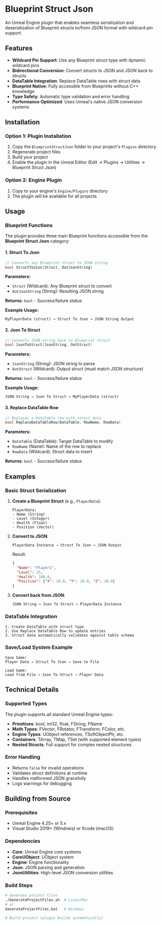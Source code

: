 # Blueprint Struct Json
An Unreal Engine plugin that enables seamless serialization and deserialization of Blueprint structs to/from JSON format with wildcard pin support.

## Features

- **Wildcard Pin Support**: Use any Blueprint struct type with dynamic wildcard pins
- **Bidirectional Conversion**: Convert structs to JSON and JSON back to structs
- **DataTable Integration**: Replace DataTable rows with struct data
- **Blueprint Native**: Fully accessible from Blueprints without C++ knowledge
- **Type Safety**: Automatic type validation and error handling
- **Performance Optimized**: Uses Unreal's native JSON conversion systems

## Installation

### Option 1: Plugin Installation
1. Copy the `BlueprintStructJson` folder to your project's `Plugins` directory
2. Regenerate project files
3. Build your project
4. Enable the plugin in the Unreal Editor (Edit → Plugins → Utilities → Blueprint Struct Json)

### Option 2: Engine Plugin
1. Copy to your engine's `Engine/Plugins` directory
2. The plugin will be available for all projects

## Usage

### Blueprint Functions

The plugin provides three main Blueprint functions accessible from the **Blueprint Struct Json** category:

#### 1. Struct To Json
```cpp
// Converts any Blueprint struct to JSON string
bool StructToJson(Struct, OutJsonString)
```

**Parameters:**
- `Struct` (Wildcard): Any Blueprint struct to convert
- `OutJsonString` (String): Resulting JSON string

**Returns:** `bool` - Success/failure status

**Example Usage:**
```
MyPlayerData (struct) → Struct To Json → JSON String Output
```

#### 2. Json To Struct  
```cpp
// Converts JSON string back to Blueprint struct
bool JsonToStruct(JsonString, OutStruct)
```

**Parameters:**
- `JsonString` (String): JSON string to parse
- `OutStruct` (Wildcard): Output struct (must match JSON structure)

**Returns:** `bool` - Success/failure status

**Example Usage:**
```
JSON String → Json To Struct → MyPlayerData (struct)
```

#### 3. Replace DataTable Row
```cpp
// Replaces a DataTable row with struct data
bool ReplaceDataTableRow(DataTable, RowName, RowData)
```

**Parameters:**
- `DataTable` (DataTable): Target DataTable to modify
- `RowName` (Name): Name of the row to replace
- `RowData` (Wildcard): Struct data to insert

**Returns:** `bool` - Success/failure status

## Examples

### Basic Struct Serialization

1. **Create a Blueprint Struct** (e.g., `PlayerData`):
   ```
   PlayerData:
   - Name (String)
   - Level (Integer)
   - Health (Float)
   - Position (Vector)
   ```

2. **Convert to JSON**:
   ```
   PlayerData Instance → Struct To Json → JSON Output
   ```
   
   Result:
   ```json
   {
     "Name": "Player1",
     "Level": 25,
     "Health": 100.0,
     "Position": {"X": 10.0, "Y": 20.0, "Z": 30.0}
   }
   ```

3. **Convert back from JSON**:
   ```
   JSON String → Json To Struct → PlayerData Instance
   ```

### DataTable Integration

```
1. Create DataTable with struct type
2. Use Replace DataTable Row to update entries
3. Struct data automatically validates against table schema
```

### Save/Load System Example

```
Save Game:
Player Data → Struct To Json → Save to File

Load Game:
Load from File → Json To Struct → Player Data
```

## Technical Details


### Supported Types

The plugin supports all standard Unreal Engine types:
- **Primitives**: bool, int32, float, FString, FName
- **Math Types**: FVector, FRotator, FTransform, FColor, etc.
- **Engine Types**: UObject references, TSoftObjectPtr, etc.
- **Containers**: TArray, TMap, TSet (with supported element types)
- **Nested Structs**: Full support for complex nested structures

### Error Handling

- Returns `false` for invalid operations
- Validates struct definitions at runtime
- Handles malformed JSON gracefully
- Logs warnings for debugging

## Building from Source

### Prerequisites
- Unreal Engine 4.25+ or 5.x
- Visual Studio 2019+ (Windows) or Xcode (macOS)

### Dependencies
- **Core**: Unreal Engine core systems
- **CoreUObject**: UObject system
- **Engine**: Engine functionality
- **Json**: JSON parsing and generation
- **JsonUtilities**: High-level JSON conversion utilities

### Build Steps
```bash
# Generate project files
./GenerateProjectFiles.sh  # Linux/Mac
# or
GenerateProjectFiles.bat   # Windows

# Build project (plugin builds automatically)
```
